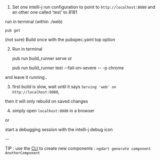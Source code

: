 1) Set one intelli-j run configuration to point to `http://localhost:8080`
and an other one called 'test' to 8181

run in terminal (within ./web)

    pub get

(not sure) Build once with the pubspec.yaml top option

2) Run in terminal 

    pub run build_runner serve
or

    pub run build_runner test --fail-on-severe -- -p chrome

and leave it running..

3) first build is slow, wait until it says `Serving 'web' on http://localhost:8080`, 

then it will only rebuild on saved changes

4) simply open `localhost:8080` in a browser

or

start a debugging session with the intelli-j debug icon

--

TIP : use the [CLI](https://github.com/google/angular_cli) to create new components : `ngdart generate component AnotherComponent`

